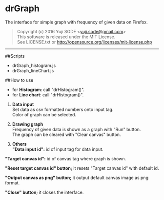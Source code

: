 # drGraph
The interface for simple graph with frequency of given data on Firefox.

>Copyright (c) 2016 Yuji SODE \<yuji.sode@gmail.com\>  
>This software is released under the MIT License.  
>See LICENSE.txt or http://opensource.org/licenses/mit-license.php
______

##Scripts
* drGraph_histogram.js
* drGraph_lineChart.js


##How to use
* for __Histogram__: call "drHistogram()".  
* for __Line chart__: call "drHistogram()".


1. __Data input__  
   Set data as csv formatted numbers onto input tag.  
   Color of graph can be selected.  

2. __Drawing graph__  
   Frequency of given data is shown as a graph with "Run" button.  
   The graph can be cleared with "Clear canvas" button.  

3. __Others__  
  __"Data input id":__ id of input tag for data input.  
    
  __"Target canvas id":__ id of canvas tag where graph is shown.  
    
  __"Reset target canvas id" button;__ it resets "Target canvas id" with default id.  
    
  __"Output canvas as png" button;__ it output default canvas image as png format.  
    
  __"Close" button;__ it closes the interface.
